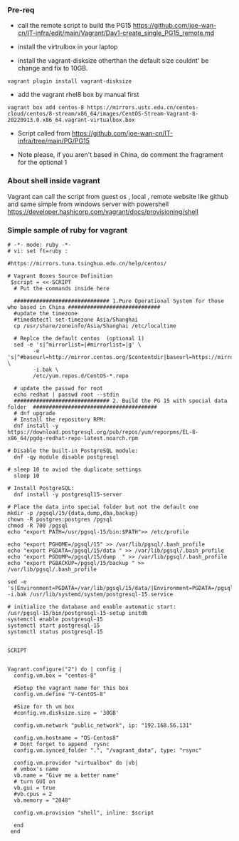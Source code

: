 
### Pre-req
- call the remote script to build the PG15
https://github.com/joe-wan-cn/IT-infra/edit/main/Vagrant/Day1-create_single_PG15_remote.md

- install the virtrulbox in your laptop

- install the vagrant-disksize otherthan the default size couldnt' be change and fix to 10GB.
```
vagrant plugin install vagrant-disksize
```
- add the vagrant rhel8 box by manual first
```
vagrant box add centos-8 https://mirrors.ustc.edu.cn/centos-cloud/centos/8-stream/x86_64/images/CentOS-Stream-Vagrant-8-20220913.0.x86_64.vagrant-virtualbox.box
```

- Script called from https://github.com/joe-wan-cn/IT-infra/tree/main/PG/PG15


- Note please, if you aren't based in China, do comment the fragrament for the optional 1


### About shell inside vagrant

Vagrant can call the script from guest os , local , remote website like github and same simple from windows server with powershell
https://developer.hashicorp.com/vagrant/docs/provisioning/shell


### Simple sample of ruby for vagrant

```
# -*- mode: ruby -*-
# vi: set ft=ruby :

#https://mirrors.tuna.tsinghua.edu.cn/help/centos/ 

# Vagrant Boxes Source Definition
 $script = <<-SCRIPT
  # Put the commands inside here
  
  ############################## 1.Pure Operational System for those who based in China ############################# 
  #update the timezone 
  #timedatectl set-timezone Asia/Shanghai	
  cp /usr/share/zoneinfo/Asia/Shanghai /etc/localtime
 
  # Replce the default centos  (optional 1)
  sed -e 's|^mirrorlist=|#mirrorlist=|g' \
        -e 's|^#baseurl=http://mirror.centos.org/$contentdir|baseurl=https://mirrors.tuna.tsinghua.edu.cn/centos|g' \
        -i.bak \
        /etc/yum.repos.d/CentOS-*.repo
 
  # update the passwd for root
  echo redhat | passwd root --stdin
  ############################## 2. Build the PG 15 with special data folder  #######################################
  # dnf upgrade
  # Install the repository RPM:
  dnf install -y https://download.postgresql.org/pub/repos/yum/reporpms/EL-8-x86_64/pgdg-redhat-repo-latest.noarch.rpm

# Disable the built-in PostgreSQL module:
  dnf -qy module disable postgresql

# sleep 10 to aviod the duplicate settings 
  sleep 10

# Install PostgreSQL:
  dnf install -y postgresql15-server

# Place the data into special folder but not the default one 
mkdir -p /pgsql/15/{data,dump,dba,backup}
chown -R postgres:postgres /pgsql
chmod -R 700 /pgsql 
echo "export PATH=/usr/pgsql-15/bin:$PATH">> /etc/profile
 
echo "export PGHOME=/pgsql/15" >> /var/lib/pgsql/.bash_profile
echo "export PGDATA=/pgsql/15/data " >> /var/lib/pgsql/.bash_profile
echo "export PGDUMP=/pgsql/15/dump  " >> /var/lib/pgsql/.bash_profile
echo "export PGBACKUP=/pgsql/15/backup " >> /var/lib/pgsql/.bash_profile

sed -e 's|Environment=PGDATA=/var/lib/pgsql/15/data/|Environment=PGDATA=/pgsql/15/data/|g' -i.bak /usr/lib/systemd/system/postgresql-15.service

# initialize the database and enable automatic start:
/usr/pgsql-15/bin/postgresql-15-setup initdb
systemctl enable postgresql-15
systemctl start postgresql-15
systemctl status postgresql-15


SCRIPT


Vagrant.configure("2") do | config |
  config.vm.box = "centos-8"

  #Setup the vagrant name for this box
  config.vm.define "V-CentOS-8"
  
  #Size for th vm box
  #config.vm.disksize.size = '30GB' 

  config.vm.network "public_network", ip: "192.168.56.131"
  
  config.vm.hostname = "OS-Centos8"
  # Dont forget to append  rysnc
  config.vm.synced_folder ".", "/vagrant_data", type: "rsync"
  
  config.vm.provider "virtualbox" do |vb|
  # vmbox's name
  vb.name = "Give me a better name"  
  # turn GUI on
  vb.gui = true
  #vb.cpus = 2
  vb.memory = "2048"
  
  config.vm.provision "shell", inline: $script
   
  end 
 end 
```
